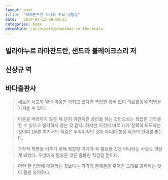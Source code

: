 ```yaml
---
layout: post
title:  "라마찬드란 박사의 두뇌 실험실"
date:   2017-07-12 09:00:13
categories: book
permalink: /archivers/phantoms-in-the-brain
---
```


## 빌라야누르 라마찬드란, 샌드라 블레이크스리 저 ##
## 신상규 역 ##
## 바다출판사 ##

> 새로운 사고와 열린 마음만 가지고 있다면 복잡한 장비 없이 의료활동에 혁명을 가져올 수 있다.

> 이론을 마련하지 않은 채 단지 이런저런 궁리를 하는 것만으로는 복잡한 과학을 할 수 있다고 생각하지 않는 것 같다. 하지만 이것이 바로 내가 정확히 의도하는 것이다.(물론 여기서의 직감은 무작위적인 것이 아니며 항상 직관의 안내를 받는다.

> 과학적 혁명을 이루기 위해 복잡한 기계가 꼭 필요한 것은 아니라는 사실도 깨닫게 되었다. 우리에게 필요한 것은 훌륭한 직감일 뿐이다.

> 어떤 한 입장에 매달리는 것보다는 각각의 문제들을 주어진 그대로 공략하는 것이 훨씬 유익하다.
